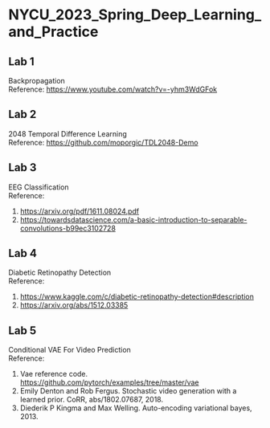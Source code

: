 # NYCU_2023_Spring_Deep_Learning_and_Practice
## Lab 1
Backpropagation  
Reference: https://www.youtube.com/watch?v=-yhm3WdGFok
## Lab 2
2048 Temporal Difference Learning  
Reference: https://github.com/moporgic/TDL2048-Demo
## Lab 3
EEG Classification  
Reference:  
1. https://arxiv.org/pdf/1611.08024.pdf  
2. https://towardsdatascience.com/a-basic-introduction-to-separable-convolutions-b99ec3102728
## Lab 4
Diabetic Retinopathy Detection  
Reference:  
1. https://www.kaggle.com/c/diabetic-retinopathy-detection#description  
2. https://arxiv.org/abs/1512.03385
## Lab 5
Conditional VAE For Video Prediction  
Reference:  
1. Vae reference code. https://github.com/pytorch/examples/tree/master/vae  
2. Emily Denton and Rob Fergus. Stochastic video generation with a learned prior. CoRR, abs/1802.07687, 2018.  
3. Diederik P Kingma and Max Welling. Auto-encoding variational bayes, 2013.
